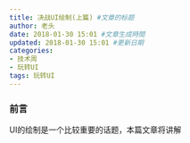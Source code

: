 ```yaml
---
title: 决战UI绘制(上篇) #文章的标题
author: 老头
date: 2018-01-30 15:01 #文章生成時間
updated: 2018-01-30 15:01 #更新日期
categories:
- 技术周
- 玩转UI
tags: 玩转UI
---
```

### 前言
UI的绘制是一个比较重要的话题，本篇文章将讲解
